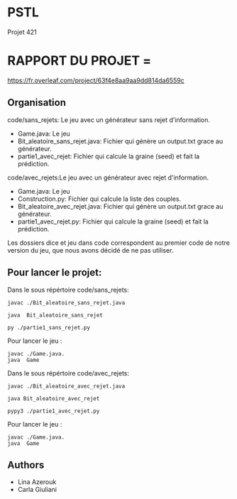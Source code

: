 # PSTL
Projet 421

# RAPPORT DU PROJET =
https://fr.overleaf.com/project/63f4e8aa9aa9dd814da6559c

## Organisation
code/sans_rejets: Le jeu avec un générateur sans rejet d'information.
 - Game.java: Le jeu 
 - Bit_aleatoire_sans_rejet.java: Fichier qui génère un output.txt grace au générateur.
 - partie1_avec_rejet: Fichier qui calcule la graine (seed) et fait la prédiction.



code/avec_rejets:Le jeu avec un générateur avec rejet d'information.
- Game.java: Le jeu
- Construction.py: Fichier qui calcule la liste des couples.
- Bit_aleatoire_avec_rejet.java: Fichier qui génère un output.txt grace au générateur.
- partie1_avec_rejet.py: Fichier qui calcule la graine (seed) et  fait la prédiction.

Les dossiers dice et jeu dans code correspondent au premier code de notre version du jeu, que nous avons décidé de ne pas utiliser.

## Pour lancer le projet: 
Dans le sous répértoire code/sans_rejets:
```
javac ./Bit_aleatoire_sans_rejet.java
```
```
java  Bit_aleatoire_sans_rejet
```

```
py ./partie1_sans_rejet.py 
```
Pour lancer le jeu :
```
javac ./Game.java.
java  Game
```
Dans le sous répértoire code/avec_rejets:
```
javac ./Bit_aleatoire_avec_rejet.java
```
```
java Bit_aleatoire_avec_rejet
```

```
pypy3 ./partie1_avec_rejet.py 
```
Pour lancer le jeu :
```
javac ./Game.java.
java  Game
```


## Authors

- Lina Azerouk 
- Carla Giuliani

